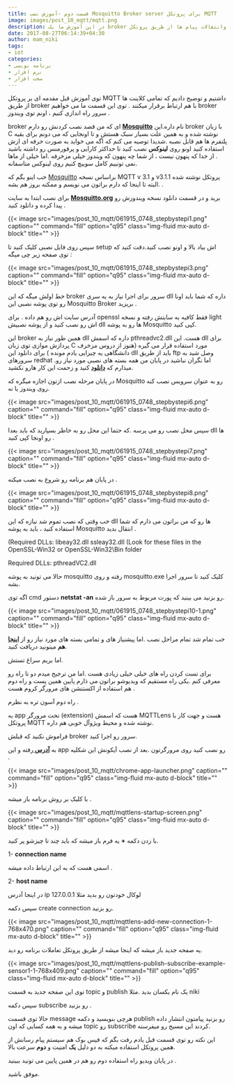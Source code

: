 ```yaml
---
title: قسمت دوم -آموزش نصب Mosquitto Broker server برای پروتکل MQTT
image: images/post_10_mqtt/mqtt.png
description: در این آموزش ما یک broker سرور جهت تعامل اشیاء وکلاینت ها باهم را پیاده سازی خواهیم نمود . سپس به تست اولیه آن خواهیم پرداخت و نقل وانتقالات پیام ها از طریق پروتکل MQTT را مشاهده خواهیم کرد. امید است که در مراحل بعدی ، پیاده سازی اپلیکیشن و اتصال سخت افزار به این سرور مورد بررسی قرار گیرد.
date: 2017-08-27T06:14:39+04:30
author: mam_niki
tags:
- iot
categories:
- برنامه نویسی
- نرم افزار
- سخت افزار
---
```


توی آموزش قبل مقدمه ای بر پروتکل MQTT داشتیم و توضیح دادیم که تمامی کلاینت ها از طریق broker  با هم ارتباط برقرار میکنند . توی این قسمت ما می خواهیم broker سرور راه اندازی کنیم ، اونم توی ویندوز .

broker ای که من قصد نصب کردنش رو دارم **[Mosquitto](http://mosquitto.org/)** نام داره.این broker با زبان C نوشته شده و به همین علت بسیار سبک هستش و تا اونجایی که می دونم برای بقیه پلتفرم ها هم قابل نصبه .شدیدا توصیه می کنم که اگه می خواید به صورت حرفه ای ازش استفاده کنید اونو روی **لینوکس** نصب کنید تا حداکثر کارایی و پرفورمنس رو داشته باشید . از خدا که پنهون نیست ، از شما چه پنهون که ویندوز خیلی مزخرفه .اما خیلی از ماها نمی تونییم کامل سوییچ کنیم روی لینوکس متاسفانه.

خب  اینو بگم که [Mosquitto](http://mosquitto.org/) براساس نسخه MQTT v 3.1 و  v3.1.1  پروتکل نوشته شده .البته تا اینجا که دارم براتون می نویسم و ممکنه بروز هم بشه .

برای نصب ابتدا به سایت **[Mosquitto.org](http://mosquitto.org/)** برید و در قسمت دانلود نسخه ویندوزش رو پیدا کرده و دانلود کنید .

{{< image src="images/post_10_mqtt/061915_0748_stepbystepi1.png" caption="" command="fill" option="q95" class="img-fluid mx-auto d-block" title="" >}}

سپس روی فایل نصبی کلیک کنید تا setup اش بیاد بالا و اونو نصب کنید.دقت کنید که توی صفحه زیر چی میگه :

{{< image src="images/post_10_mqtt/061915_0748_stepbystepi3.png" caption="" command="fill" option="q95" class="img-fluid mx-auto d-block" title="" >}}

خط اولش میگه که این broker سرور برای اجرا نیاز به یه سری dll داره که شما باید اونا رو توی پوشه نصبی این Mosquitto Broker بریزید .

آدرس سایت اش رو هم داده . برای openssl فقط کافیه به سایتش رفته و نسخه light اش رو نصب کنید و از پوشه نصبیش dll ها رو به پوشه Mosquitto کپی کنید.

این broker همین طور نیاز به dll داره که اسمش pthreadvc2.dll هست. این dll برای پردازش موازی توی زبان C مورد استفاده قرار می گیره (هنوز از دروس مزخرف دانشگاهی یه چیزایی یادم مونده ) برای دانلود این dll باید از طریق ftp وصل شید به سرورهای redhat .اما نگران نباشید در پایان من همه بسته های نصبی مورد نیاز رو میذارم که [**دانلود**](/uploads/installing-mqtt-broker-on-windows.zip) کنید و زحمت این کار هارو نکشید.

در پایان مرحله نصب ازتون اجازه میگره که Mosquitto رو به عنوان سرویس نصب کنه روی ویندوز یا نه.

{{< image src="images/post_10_mqtt/061915_0748_stepbystepi6.png" caption="" command="fill" option="q95" class="img-fluid mx-auto d-block" title="" >}}

سپس محل نصب رو می پرسه .که حتما این محل رو به خاطر بسپارید که باید بعدا dll ها رو اونجا کپی کنید .

{{< image src="images/post_10_mqtt/061915_0748_stepbystepi7.png" caption="" command="fill" option="q95" class="img-fluid mx-auto d-block" title="" >}}

در پایان هم برنامه رو شروع به نصب میکنه .

{{< image src="images/post_10_mqtt/061915_0748_stepbystepi8.png" caption="" command="fill" option="q95" class="img-fluid mx-auto d-block" title="" >}}

خب وقتی که نصب تموم شد نیازه که این dll ها رو که من براتون می ذارم که شما استفاده کنید ، باید به پوشه Mosquitto انتقال بدید .

(Required DLLs: libeay32.dll ssleay32.dll (Look for these files in the OpenSSL-Win32 or OpenSSL-Win32\Bin folder

Required DLLs: pthreadVC2.dll

حالا می تونید به پوشه mosquitto رفته و روی mosquitto.exe کلیک کنید تا سرور اجرا بشه.

اگه توی cmd دستور **netstat -an** رو بزنید می بینید که پورت مربوط به سرور باز شده.

{{< image src="images/post_10_mqtt/061915_0748_stepbystepi10-1.png" caption="" command="fill" option="q95" class="img-fluid mx-auto d-block" title="" >}}

خب تمام شد تمام مراحل نصب .اما پیشنیاز های و تمامی بسته های مورد نیاز رو از **[اینجا](/uploads/installing-mqtt-broker-on-windows.zip)  هم** میتونید دریافت کنید.

اما بریم سراغ تستش.

برای تست کردن راه های خیلی خیلی زیادی هست .اما من ترجیح میدم دو تا راه رو معرفی کنم .یکی راه مستقیم که ویدیوشو براتون می ذارم پایین همین پست و راه دوم هم استفاده از اکستنشن های مرورگر کروم هست .

راه دوم آسون تره به نظرم .

یه app تحت مرورگر (extension) هست که اسمش MQTTLens هست و جهت کار با پروتکل MQTT نوشته شده و محیط ویژوآل خوبی هم داره.

فراموش نکنید که قبلش broker سرور رو اجرا کنید.

به **[آدرس ](https://chrome.google.com/webstore/detail/mqttlens/hemojaaeigabkbcookmlgmdigohjobjm)** رفته و این app رو نصب کنید روی مرورگرتون .بعد از نصب آیکونش این شکلیه .

{{< image src="images/post_10_mqtt/chrome-app-launcher.png" caption="" command="fill" option="q95" class="img-fluid mx-auto d-block" title="" >}}

با کلیک بر روش برنامه باز میشه .

{{< image src="images/post_10_mqtt/mqttlens-startup-screen.png" caption="" command="fill" option="q95" class="img-fluid mx-auto d-block" title="" >}}

با زدن دکمه **+** یه فرم باز میشه که باید چند تا چیزشو پر کنید.

1- **connection name**

اسمی هست که به این ارتباط داده میشه .

2- **host name**

در اینجا آدرس ip لوکال خودتون رو بدید مثلا 127.0.0.1

سپس دکمه create connection رو بزنید.

{{< image src="images/post_10_mqtt/mqttlens-add-new-connection-1-768x470.png" caption="" command="fill" option="q95" class="img-fluid mx-auto d-block" title="" >}}


یه صفحه جدید باز میشه که اینجا میشه از طریق پروتکل تعاملات برنامه رو دید.

{{< image src="images/post_10_mqtt/mqttlens-publish-subscribe-example-sensor1-1-768x409.png" caption="" command="fill" option="q95" class="img-fluid mx-auto d-block" title="" >}}

توی این صفحه جدید به قسمت topic  و publish یک نام یکسان بدید .مثلا niki

سپس دکمه subscribe رو بزنید .

حالا توی قسمت message هرچی بنویسید و دکمه publish رو بزنید پیامتون انتشار داده میشه و به همه کسایی که اون topic رو subscribe کردند این مسیج رو میفرسته.

این نکته رو توی قسمت قبل یادم رفت بگم که فیس بوک هم سیستم پیام رسانش از همین پروتکل استفاده میکنه به دو دلیل **یک** امنیت و **دوم** سرعت بالا.

در پایان ویدیو راه استفاده دوم رو هم در همین پایین می تونید ببینید .

موفق باشید.